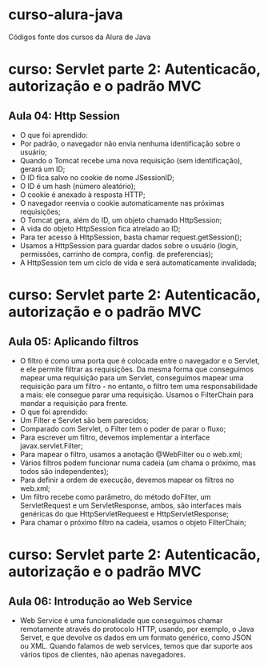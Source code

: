 # curso-alura-java
Códigos fonte dos cursos da Alura de Java

# curso: Servlet parte 2: Autenticacão, autorização e o padrão MVC
## Aula 04: Http Session
- O que foi aprendido: 
- Por padrão, o navegador não envia nenhuma identificação sobre o usuário;
- Quando o Tomcat recebe uma nova requisição (sem identificação), gerará um ID;
- O ID fica salvo no cookie de nome JSessionID; 
- O ID é um hash (número aleatório);
- O cookie é anexado à resposta HTTP;
- O navegador reenvia o cookie automaticamente nas próximas requisições;
- O Tomcat gera, além do ID, um objeto chamado HttpSession;
- A vida do objeto HttpSession fica atrelado ao ID;
- Para ter acesso à HttpSession, basta chamar request.getSession();
- Usamos a HttpSession para guardar dados sobre o usuário (login, permissões, carrinho de compra, config. de preferencias);
- A HttpSession tem um ciclo de vida e será automaticamente invalidada;

# curso: Servlet parte 2: Autenticacão, autorização e o padrão MVC
## Aula 05: Aplicando filtros
- O filtro é como uma porta que é colocada entre o navegador e o Servlet, e ele permite filtrar as requisições. Da mesma forma que conseguimos mapear uma requisição para um Servlet, conseguimos mapear uma requisição para um filtro - no entanto, o filtro tem uma responsabilidade a mais: ele consegue parar uma requisição. Usamos o FilterChain para mandar a requisição para frente.
- O que foi aprendido:
- Um Filter e Servlet são bem parecidos;
- Comparado com Servlet, o Filter tem o poder de parar o fluxo;
- Para escrever um filtro, devemos implementar a interface javax.servlet.Filter;
- Para mapear o filtro, usamos a anotação @WebFilter ou o web.xml;
- Vários filtros podem funcionar numa cadeia (um chama o próximo, mas todos são independentes);
- Para definir a ordem de execução, devemos mapear os filtros no web.xml;
- Um filtro recebe como parâmetro, do método doFilter, um ServletRequest e um ServletResponse, ambos, são interfaces mais genéricas do que HttpServletRequeest e HttpServletResponse;
- Para chamar o próximo filtro na cadeia, usamos o objeto FilterChain;

# curso: Servlet parte 2: Autenticacão, autorização e o padrão MVC
## Aula 06: Introdução ao Web Service
- Web Service é uma funcionalidade que conseguimos chamar remotamente através do protocolo HTTP, usando, por exemplo, o Java Servet, e que devolve os dados em um formato genérico, como JSON ou XML. Quando falamos de web services, temos que dar suporte aos vários tipos de clientes, não apenas navegadores.



